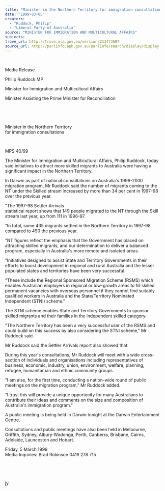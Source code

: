 ```yaml
---
title: "Minister in the Northern Territory for immigration consultations."
date: "1999-03-05"
creators:
  - "Ruddock, Philip"
  - "Liberal Party of Australia"
source: "MINISTER FOR IMMIGRATION AND MULTICULTURAL AFFAIRS"
subjects:
trove_url: http://trove.nla.gov.au/version/211473687
source_url: http://parlinfo.aph.gov.au/parlInfo/search/display/display.w3p;query=Id%3A%22media/pressrel/7M506%22
---
```


   

  

  Media Release

  Philip Ruddock MP

  Minister for Immigration and Multicultural Affairs

  Minister Assisting the Prime Minister for Reconciliation

  

  

  Minister in the Northern Territory   
for immigration consultations

  

 MPS 40/99 

 The Minister for Immigration 
and Multicultural Affairs, Philip Ruddock, today said initiatives to 
attract more skilled migrants to Australia were having a significant 
impact in the Northern Territory. 

 In Darwin as part of 
national consultations on Australia's 1999-2000 migration program, Mr 
Ruddock said the number of migrants coming to the NT under the Skilled 
stream increased by more than 34 per cent in 1997-98 over the previous 
year. 

 "The 1997-98   Settler Arrivals  
statistical report shows that 149 people migrated to the NT through 
the Skill stream last year, up from 111 in 1996-97. 

 "In total, some 
435 migrants settled in the Northern Territory in 1997-98 compared to 
490 the previous year. 

 "NT figures reflect 
the emphasis that the Government has placed on attracting skilled migrants, 
and our determination to deliver a balanced program, especially in Australia's 
more remote and isolated areas. 

 "Initiatives designed 
to assist State and Territory Governments in their efforts to boost 
development in regional and rural Australia and the lesser populated 
states and territories have been very successful. 

 "These include 
the Regional Sponsored Migration Scheme (RSMS) which enables Australian 
employers in regional or low-growth areas to fill skilled permanent 
vacancies with overseas personnel if they cannot find suitably qualified 
workers in Australia and the State/Territory Nominated Independent (STNI) 
scheme." 

 The STNI scheme enables 
State and Territory Governments to sponsor skilled migrants and their 
families in the Independent skilled category. 

 "The Northern Territory 
has been a very successful user of the RSMS and could build on this 
success by also considering the STNI scheme," Mr Ruddock said. 

 Mr Ruddock said the 
Settler Arrivals report also showed that: 

  During this year's consultations, Mr Ruddock will meet with a wide 
cross-section of individuals and organisations including representatives 
of business, economic, industry, union, environment, welfare, planning, 
refugee, humanitar ian and ethnic community groups. 

 "I am also, for 
the first time, conducting a nation-wide round of public meetings on 
the migration program," Mr Ruddock added. 

  "I trust this will provide a unique opportunity for many Australians 
to contribute their ideas  and comments on the size and composition 
of Australia's immigration program." 

 A public meeting is 
being held in Darwin tonight at the Darwin Entertainment Centre. 

 Consultations and public 
meetings have also been held in Melbourne, Griffith, Sydney, Albury-Wodonga, 
Perth, Canberra, Brisbane, Cairns, Adelaide, Launceston and Hobart. 

  Friday, 5 March 1999   
Media Inquiries: Brad Robinson 0419 278 715 

   

  

  

  jy

